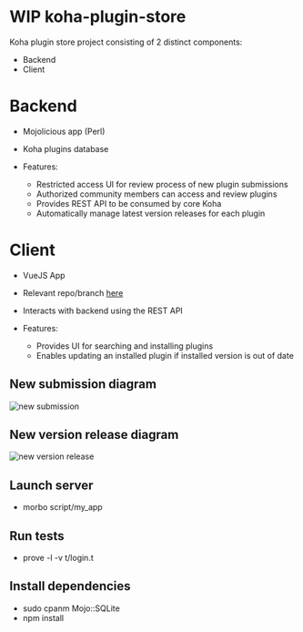 # WIP koha-plugin-store

Koha plugin store project consisting of 2 distinct components:
- Backend
- Client

# Backend
- Mojolicious app (Perl)
- Koha plugins database

- Features:
  - Restricted access UI for review process of new plugin submissions
  - Authorized community members can access and review plugins
  - Provides REST API to be consumed by core Koha
  - Automatically manage latest version releases for each plugin

# Client
- VueJS App
- Relevant repo/branch [here](https://github.com/PTFS-Europe/koha/tree/plugin_store)
- Interacts with backend using the REST API

- Features:
  - Provides UI for searching and installing plugins
  - Enables updating an installed plugin if installed version is out of date

## New submission diagram
![new submission](https://github.com/ammopt/koha-plugin-store/blob/main/new-submission.jpg?raw=true)

## New version release diagram
![new version release](https://github.com/ammopt/koha-plugin-store/blob/main/new-version-release.jpg?raw=true)

## Launch server
- morbo script/my_app

## Run tests
- prove -l -v t/login.t

## Install dependencies
- sudo cpanm Mojo::SQLite
- npm install

